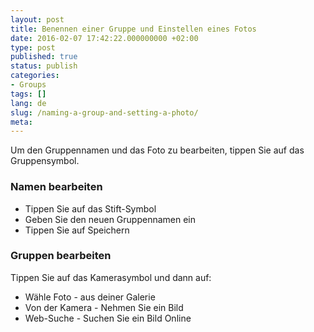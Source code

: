 ```yaml
---
layout: post
title: Benennen einer Gruppe und Einstellen eines Fotos
date: 2016-02-07 17:42:22.000000000 +02:00
type: post
published: true
status: publish
categories:
- Groups
tags: []
lang: de
slug: /naming-a-group-and-setting-a-photo/
meta:
---
```


Um den Gruppennamen und das Foto zu bearbeiten, tippen Sie auf das Gruppensymbol.

### Namen bearbeiten

* Tippen Sie auf das Stift-Symbol
* Geben Sie den neuen Gruppennamen ein
* Tippen Sie auf Speichern

### Gruppen bearbeiten

Tippen Sie auf das Kamerasymbol und dann auf:

* Wähle Foto - aus deiner Galerie
* Von der Kamera - Nehmen Sie ein Bild
* Web-Suche - Suchen Sie ein Bild Online
